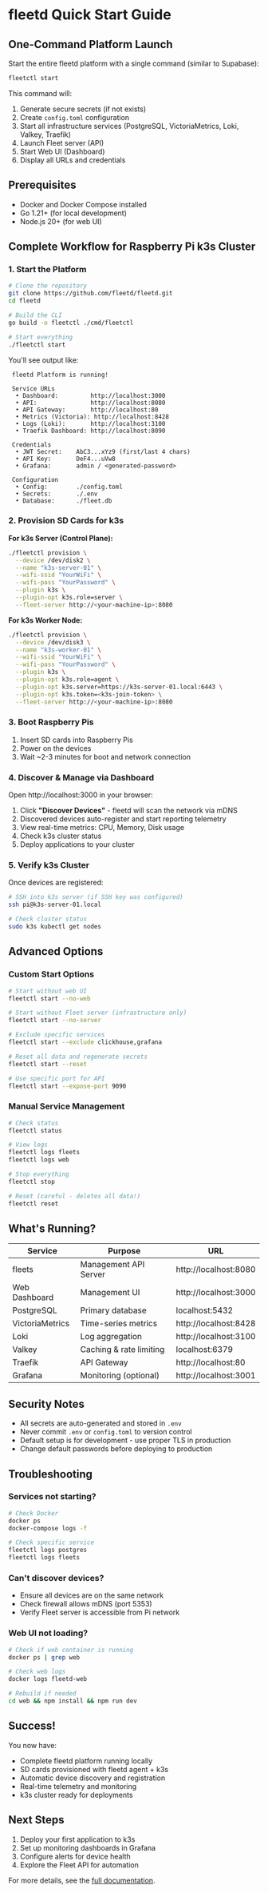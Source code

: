 # fleetd Quick Start Guide

##  One-Command Platform Launch

Start the entire fleetd platform with a single command (similar to Supabase):

```bash
fleetctl start
```

This command will:
1.  Generate secure secrets (if not exists)
2.  Create `config.toml` configuration
3.  Start all infrastructure services (PostgreSQL, VictoriaMetrics, Loki, Valkey, Traefik)
4.  Launch Fleet server (API)
5.  Start Web UI (Dashboard)
6.  Display all URLs and credentials

##  Prerequisites

- Docker and Docker Compose installed
- Go 1.21+ (for local development)
- Node.js 20+ (for web UI)

##  Complete Workflow for Raspberry Pi k3s Cluster

### 1. Start the Platform
```bash
# Clone the repository
git clone https://github.com/fleetd/fleetd.git
cd fleetd

# Build the CLI
go build -o fleetctl ./cmd/fleetctl

# Start everything
./fleetctl start
```

You'll see output like:
```
 fleetd Platform is running!

 Service URLs
  • Dashboard:         http://localhost:3000
  • API:               http://localhost:8080
  • API Gateway:       http://localhost:80
  • Metrics (Victoria): http://localhost:8428
  • Logs (Loki):       http://localhost:3100
  • Traefik Dashboard: http://localhost:8090

 Credentials
  • JWT Secret:    AbC3...xYz9 (first/last 4 chars)
  • API Key:       DeF4...uVw8
  • Grafana:       admin / <generated-password>

 Configuration
  • Config:        ./config.toml
  • Secrets:       ./.env
  • Database:      ./fleet.db
```

### 2. Provision SD Cards for k3s

**For k3s Server (Control Plane):**
```bash
./fleetctl provision \
  --device /dev/disk2 \
  --name "k3s-server-01" \
  --wifi-ssid "YourWiFi" \
  --wifi-pass "YourPassword" \
  --plugin k3s \
  --plugin-opt k3s.role=server \
  --fleet-server http://<your-machine-ip>:8080
```

**For k3s Worker Node:**
```bash
./fleetctl provision \
  --device /dev/disk3 \
  --name "k3s-worker-01" \
  --wifi-ssid "YourWiFi" \
  --wifi-pass "YourPassword" \
  --plugin k3s \
  --plugin-opt k3s.role=agent \
  --plugin-opt k3s.server=https://k3s-server-01.local:6443 \
  --plugin-opt k3s.token=<k3s-join-token> \
  --fleet-server http://<your-machine-ip>:8080
```

### 3. Boot Raspberry Pis

1. Insert SD cards into Raspberry Pis
2. Power on the devices
3. Wait ~2-3 minutes for boot and network connection

### 4. Discover & Manage via Dashboard

Open http://localhost:3000 in your browser:

1. Click **"Discover Devices"** - fleetd will scan the network via mDNS
2. Discovered devices auto-register and start reporting telemetry
3. View real-time metrics: CPU, Memory, Disk usage
4. Check k3s cluster status
5. Deploy applications to your cluster

### 5. Verify k3s Cluster

Once devices are registered:
```bash
# SSH into k3s server (if SSH key was configured)
ssh pi@k3s-server-01.local

# Check cluster status
sudo k3s kubectl get nodes
```

## Advanced Options

### Custom Start Options
```bash
# Start without web UI
fleetctl start --no-web

# Start without Fleet server (infrastructure only)
fleetctl start --no-server

# Exclude specific services
fleetctl start --exclude clickhouse,grafana

# Reset all data and regenerate secrets
fleetctl start --reset

# Use specific port for API
fleetctl start --expose-port 9090
```

### Manual Service Management
```bash
# Check status
fleetctl status

# View logs
fleetctl logs fleets
fleetctl logs web

# Stop everything
fleetctl stop

# Reset (careful - deletes all data!)
fleetctl reset
```

##  What's Running?

| Service | Purpose | URL |
|---------|---------|-----|
| fleets | Management API Server | http://localhost:8080 |
| Web Dashboard | Management UI | http://localhost:3000 |
| PostgreSQL | Primary database | localhost:5432 |
| VictoriaMetrics | Time-series metrics | http://localhost:8428 |
| Loki | Log aggregation | http://localhost:3100 |
| Valkey | Caching & rate limiting | localhost:6379 |
| Traefik | API Gateway | http://localhost:80 |
| Grafana | Monitoring (optional) | http://localhost:3001 |

##  Security Notes

- All secrets are auto-generated and stored in `.env`
- Never commit `.env` or `config.toml` to version control
- Default setup is for development - use proper TLS in production
- Change default passwords before deploying to production

##  Troubleshooting

### Services not starting?
```bash
# Check Docker
docker ps
docker-compose logs -f

# Check specific service
fleetctl logs postgres
fleetctl logs fleets
```

### Can't discover devices?
- Ensure all devices are on the same network
- Check firewall allows mDNS (port 5353)
- Verify Fleet server is accessible from Pi network

### Web UI not loading?
```bash
# Check if web container is running
docker ps | grep web

# Check web logs
docker logs fleetd-web

# Rebuild if needed
cd web && npm install && npm run dev
```

##  Success!

You now have:
-  Complete fleetd platform running locally
-  SD cards provisioned with fleetd agent + k3s
-  Automatic device discovery and registration
-  Real-time telemetry and monitoring
-  k3s cluster ready for deployments

## Next Steps

1. Deploy your first application to k3s
2. Set up monitoring dashboards in Grafana
3. Configure alerts for device health
4. Explore the Fleet API for automation

For more details, see the [full documentation](./docs/README.md).
